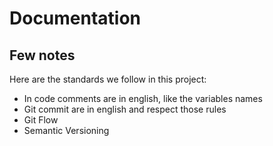 # Documentation

## Few notes

Here are the standards we follow in this project:

* In code comments are in english, like the variables names
* Git commit are in english and respect those rules
* Git Flow
* Semantic Versioning
